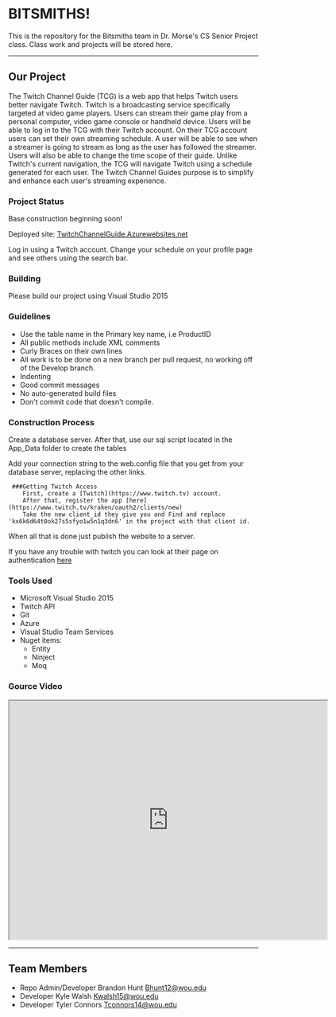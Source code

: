 # BITSMITHS!

This is the repository for the Bitsmiths team in Dr. Morse's CS Senior Project class.
Class work and projects will be stored here. 

* * *

## Our Project
The Twitch Channel Guide (TCG) is a web app that helps Twitch users better navigate Twitch. Twitch is a broadcasting service specifically targeted at video game players. Users can stream their game play from a personal computer, video game console or handheld device. Users will be able to log in to the TCG with their Twitch account. On their TCG account users can set their own streaming schedule. A user will be able to see when a streamer is going to stream as long as the user has followed the streamer. Users will also  be able to change the time scope of their guide. Unlike Twitch's current navigation, the TCG will navigate Twitch using a schedule generated for each user. The Twitch Channel Guides purpose is to simplify and enhance each user's streaming experience.

### Project Status
Base construction beginning soon!

Deployed site: [TwitchChannelGuide.Azurewebsites.net](TwitchChannelGuide.Azurewebsites.net)

Log in using a Twitch account. Change your schedule on your profile page and see others using the search bar.

### Building
Please build our project using Visual Studio 2015

### Guidelines
* Use the table name in the Primary key name, i.e ProductID
* All public methods include XML comments
* Curly Braces on their own lines
* All work is to be done on a new branch per pull request, no working off of the Develop branch.
* Indenting
* Good commit messages
* No auto-generated build files
* Don't commit code that doesn't compile.

### Construction Process

Create a database server.
After that, use our sql script located in the App_Data folder to create the tables

Add your connection string to the web.config file that you get from your database server, replacing the other links.


     ###Getting Twitch Access
		First, create a [Twitch](https://www.twitch.tv) account.
		After that, register the app [here](https://www.twitch.tv/kraken/oauth2/clients/new)
		Take the new client_id they give you and Find and replace 'kx6k6d64t0ok27s5sfyo1w5n1q3dn6' in the project with that client id.

When all that is done just publish the website to a server.

If you have any trouble with twitch you can look at their page on authentication [here](https://dev.twitch.tv/docs/v5/guides/authentication/)

	
		
### Tools Used
* Microsoft Visual Studio 2015
* Twitch API
* Git
* Azure
* Visual Studio Team Services
* Nuget items:
    * Entity
    * Ninject
    * Moq
    
### Gource Video

<iframe src="https://drive.google.com/file/d/0BztzhKdfyjQMSzRlRGFkT2c4WXc/preview" width="640" height="480"></iframe>

* * *

## Team Members
* Repo Admin/Developer Brandon Hunt Bhunt12@wou.edu
* Developer Kyle Walsh Kwalsh15@wou.edu
* Developer Tyler Connors Tconnors14@wou.edu